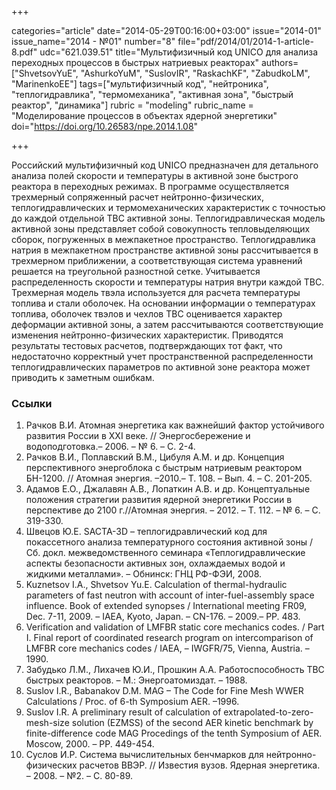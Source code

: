 +++

categories="article"
date="2014-05-29T00:16:00+03:00"
issue="2014-01"
issue_name="2014 - №01"
number="8"
file="pdf/2014/01/2014-1-article-8.pdf"
udc="621.039.51"
title="Мультифизичный код UNICO для анализа переходных процессов в быстрых натриевых реакторах"
authors=["ShvetsovYuE", "AshurkoYuM", "SuslovIR", "RaskachKF", "ZabudkoLM", "MarinenkoEE"]
tags=["мультифизичный код", "нейтроника", "теплогидравлика", "термомеханика", "активная зона", "быстрый реактор", "динамика"]
rubric = "modeling"
rubric_name = "Моделирование процессов в объектах ядерной энергетики"
doi="https://doi.org/10.26583/npe.2014.1.08"

+++

Российский мультифизичный код UNICO предназначен для детального анализа полей скорости и температуры в активной зоне быстрого реактора в переходных режимах. В программе осуществляется трехмерный сопряженный расчет нейтронно-физических, теплогидравлических и термомеханических характеристик с точностью до каждой отдельной ТВС активной зоны. Теплогидравлическая модель активной зоны представляет собой совокупность тепловыделяющих сборок, погруженных в межпакетное пространство. Теплогидравлика натрия в межпакетном пространстве активной зоны рассчитывается в трехмерном приближении, а соответствующая система уравнений решается на треугольной разностной сетке. Учитывается распределенность скорости и температуры натрия внутри каждой ТВС. Трехмерная модель твэла используется для расчета температуры топлива и стали оболочек. На основании информации о температурах топлива, оболочек твэлов и чехлов ТВС оценивается характер деформации активной зоны, а затем рассчитываются соответствующие изменения нейтронно-физических характеристик. Приводятся результаты тестовых расчетов, подтверждающих тот факт, что недостаточно корректный учет пространственной распределенности теплогидравлических параметров по активной зоне реактора может приводить к заметным ошибкам.

### Ссылки

1. Рачков В.И. Атомная энергетика как важнейший фактор устойчивого развития России в XXI веке. // Энергосбережение и водоподготовка.– 2006. – № 6. – C. 2-4.
2. Рачков В.И., Поплавский В.М., Цибуля А.М. и др. Концепция перспективного энергоблока с быстрым натриевым реактором БН-1200. // Атомная энергия. –2010.– Т. 108. – Вып. 4. – С. 201-205.
3. Адамов Е.О., Джалавян А.В., Лопаткин А.В. и др. Концептуальные положения стратегии развития ядерной энергетики России в перспективе до 2100 г.//Атомная энергия. – 2012. – Т. 112. – № 6. – C. 319-330.
4. Швецов Ю.Е. SACTA-3D – теплогидравлический код для покассетного анализа температурного состояния активной зоны / Сб. докл. межведомственного семинара «Теплогидравлические аспекты безопасности активных зон, охлаждаемых водой и жидкими металлами». – Обнинск: ГНЦ РФ-ФЭИ, 2008.
5. Kuznetsov I.A., Shvetsov Yu.E. Calculation of thermal-hydraulic parameters of fast neutron with account of inter-fuel-assembly space influence. Book of extended synopses / International meeting FR09, Dec. 7-11, 2009. – IAEA, Kyoto, Japan. – CN-176. – 2009.– PP. 483.
6. Verification and validation of LMFBR static core mechanics codes. / Part I. Final report of coordinated research program on intercomparison of LMFBR core mechanics codes / IAEA, – IWGFR/75, Vienna, Austria. – 1990.
7. Забудько Л.М., Лихачев Ю.И., Прошкин А.А. Работоспособность ТВС быстрых реакторов. – М.: Энергоатомиздат. – 1988.
8. Suslov I.R., Babanakov D.M. MAG – The Code for Fine Mesh WWER Calculations / Proc. of 6-th Symposium AER. –1996.
9. Suslov I.R. A preliminary result of calculation of extrapolated-to-zero-mesh-size solution (EZMSS) of the second AER kinetic benchmark by finite-difference code MAG Procedings of the tenth Symposium of AER. Moscow, 2000. – PP. 449-454.
10. Суслов И.Р. Система вычислительных бенчмарков для нейтронно-физических расчетов ВВЭР. // Известия вузов. Ядерная энергетика. – 2008. – №2. – С. 80-89.